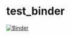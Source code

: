 # test_binder
[![Binder](https://mybinder.org/badge_logo.svg)](https://mybinder.org/v2/gh/kasikasi2014/test_binder/main)

